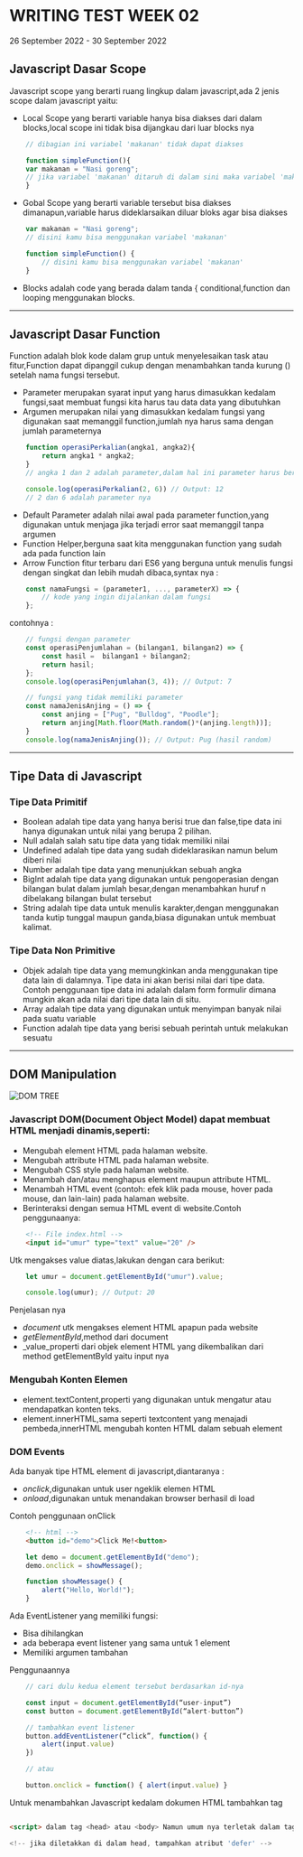 # **WRITING TEST WEEK 02**

26 September 2022 - 30 September 2022

## **Javascript Dasar Scope**

Javascript scope yang berarti ruang lingkup dalam javascript,ada 2 jenis scope dalam javascript yaitu:

-   Local Scope yang berarti variable hanya bisa diakses
    dari dalam blocks,local scope ini tidak bisa dijangkau dari luar blocks nya

```js
    // dibagian ini variabel 'makanan' tidak dapat diakses

    function simpleFunction(){
    var makanan = "Nasi goreng";
    // jika variabel 'makanan' ditaruh di dalam sini maka variabel 'makanan' dapat diakses
    }
```

-   Gobal Scope yang berarti variable tersebut bisa diakses
    dimanapun,variable harus dideklarsaikan diluar bloks agar bisa diakses

```js
    var makanan = "Nasi goreng";
    // disini kamu bisa menggunakan variabel 'makanan'

    function simpleFunction() {
        // disini kamu bisa menggunakan variabel 'makanan'
    }
```

-   Blocks adalah code yang berada dalam tanda {
    conditional,function dan looping menggunakan blocks.

***

## **Javascript Dasar Function**

Function adalah blok kode dalam grup untuk menyelesaikan task atau fitur,Function dapat dipanggil cukup dengan menambahkan tanda kurung () setelah nama fungsi tersebut.

- Parameter merupakan syarat input yang harus dimasukkan kedalam fungsi,saat membuat fungsi kita harus tau data data yang dibutuhkan
- Argumen merupakan nilai yang dimasukkan kedalam fungsi yang digunakan saat memanggil function,jumlah nya harus sama dengan jumlah parameternya

```js
    function operasiPerkalian(angka1, angka2){
        return angka1 * angka2;
    }
    // angka 1 dan 2 adalah parameter,dalam hal ini parameter harus bertipe number agar bisa dioalah oleh fungsi nya yaitu perkalian

    console.log(operasiPerkalian(2, 6)) // Output: 12
    // 2 dan 6 adalah parameter nya
```

- Default Parameter adalah nilai awal pada parameter function,yang digunakan untuk menjaga jika terjadi error saat memanggil tanpa argumen
- Function Helper,berguna saat kita menggunakan function yang sudah ada pada function lain
- Arrow Function fitur terbaru dari ES6 yang berguna untuk menulis fungsi dengan singkat dan lebih mudah dibaca,syntax nya :

```js
    const namaFungsi = (parameter1, ..., parameterX) => {
        // kode yang ingin dijalankan dalam fungsi
    };
```

contohnya :

```js
    // fungsi dengan parameter
    const operasiPenjumlahan = (bilangan1, bilangan2) => {
        const hasil =  bilangan1 + bilangan2;
        return hasil;
    };
    console.log(operasiPenjumlahan(3, 4)); // Output: 7

    // fungsi yang tidak memiliki parameter
    const namaJenisAnjing = () => {
        const anjing = ["Pug", "Bulldog", "Poodle"];
        return anjing[Math.floor(Math.random()*(anjing.length))];
    }
    console.log(namaJenisAnjing()); // Output: Pug (hasil random)
```

***

## **Tipe Data di Javascript**

### Tipe Data Primitif

- Boolean adalah tipe data yang hanya berisi true dan false,tipe data ini hanya digunakan untuk nilai yang berupa 2 pilihan.
- Null adalah salah satu tipe data yang tidak memiliki nilai
- Undefined adalah tipe data yang sudah dideklarasikan namun belum diberi nilai
- Number adalah tipe data yang menunjukkan sebuah angka
- BigInt adalah tipe data yang digunakan untuk pengoperasian dengan bilangan bulat dalam jumlah besar,dengan menambahkan huruf n dibelakang bilangan bulat tersebut
- String adalah tipe data untuk menulis karakter,dengan menggunakan tanda kutip tunggal maupun ganda,biasa digunakan untuk membuat kalimat.

### Tipe Data Non Primitive

- Objek adalah tipe data yang memungkinkan anda menggunakan tipe data lain di dalamnya. Tipe data ini akan berisi nilai dari tipe data. Contoh penggunaan tipe data ini adalah dalam form formulir dimana mungkin akan ada nilai dari tipe data lain di situ.
- Array adalah tipe data yang digunakan untuk menyimpan banyak nilai pada suatu variable
- Function adalah tipe data yang berisi sebuah perintah untuk melakukan sesuatu

***

## DOM Manipulation

<img src="https://th.bing.com/th/id/R.b972aaae3c4ea5517ad94386867df37c?rik=%2bO1wLmaJKctbIg&riu=http%3a%2f%2fcfile27.uf.tistory.com%2fimage%2f2748FA4A525A911B31A08F&ehk=khwCEQUG7OTF7ujTL3zDYBTGhxywbGr8SH9a99xLdaI%3d&risl=&pid=ImgRaw&r=0" alt="DOM TREE" />

### Javascript DOM(Document Object Model) dapat membuat HTML menjadi dinamis,seperti:

- Mengubah element HTML pada halaman website.
- Mengubah attribute HTML pada halaman website.
- Mengubah CSS style pada halaman website.
- Menambah dan/atau menghapus element maupun attribute HTML.
- Menambah HTML event (contoh: efek klik pada mouse, hover pada mouse, dan lain-lain) pada halaman website.
- Berinteraksi dengan semua HTML event di website.Contoh penggunaanya:

```html
    <!-- File index.html -->
    <input id="umur" type="text" value="20" />
```

Utk mengakses value diatas,lakukan dengan cara berikut:

```js
    let umur = document.getElementById("umur").value;

    console.log(umur); // Output: 20
```

Penjelasan nya

- _document_ utk mengakses element HTML apapun pada website
- _getElementById_,method dari document
- _value_properti dari objek element HTML yang dikembalikan dari method getElementById yaitu input nya

### Mengubah Konten Elemen

- element.textContent,properti yang digunakan untuk mengatur atau mendapatkan konten teks.
- element.innerHTML,sama seperti textcontent yang menajadi pembeda,innerHTML mengubah konten HTML dalam sebuah element

### DOM Events

Ada banyak tipe HTML element di javascript,diantaranya :

- _onclick_,digunakan untuk user ngeklik elemen HTML
- _onload_,digunakan untuk menandakan browser berhasil di load

Contoh penggunaan onClick 

```html
    <!-- html -->
    <button id="demo">Click Me!<button>
```

```js
    let demo = document.getElementById("demo");
    demo.onclick = showMessage();

    function showMessage() {
        alert("Hello, World!");
    }
```

Ada EventListener yang memiliki fungsi:

- Bisa dihilangkan
- ada beberapa event listener yang sama untuk 1 element
- Memiliki argumen tambahan

Penggunaannya

```js
    // cari dulu kedua element tersebut berdasarkan id-nya

    const input = document.getElementById(“user-input”)
    const button = document.getElementById(“alert-button”)

    // tambahkan event listener
    button.addEventListener(“click”, function() {
        alert(input.value)
    })

    // atau

    button.onclick = function() { alert(input.value) }

```

Untuk menambahkan Javascript kedalam dokumen HTML tambahkan tag

```html

<script> dalam tag <head> atau <body> Namun umum nya terletak dalam tag <head>

<!-- jika diletakkan di dalam head, tampahkan atribut 'defer' -->

```


